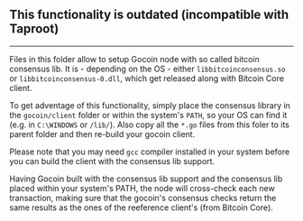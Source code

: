 ## This functionality is outdated (incompatible with Taproot)

---
Files in this folder allow to setup Gocoin node with so called bitcoin
consensus lib. It is - depending on the OS - either `libbitcoinconsensus.so` or
`libbitcoinconsensus-0.dll`, which get released along with Bitcoin Core client.

To get adventage of this functionality, simply place the consensus library
in the `gocoin/client` folder or within the system's `PATH`, so your OS can
find it (e.g. in `C:\WINDOWS` or `/lib/`).
Also copy all the `*.go` files from this foler to its parent folder and then
re-build your gocoin client.

Please note that you may need `gcc` compiler installed in your system before
you can build the client with the consensus lib support.

Having Gocoin built with the consensus lib support and the consensus lib placed
within your system's PATH, the node will cross-check each new transaction,
making sure that the gocoin's consensus checks return the same results as the
ones of the reeference client's (from Bitcoin Core).
